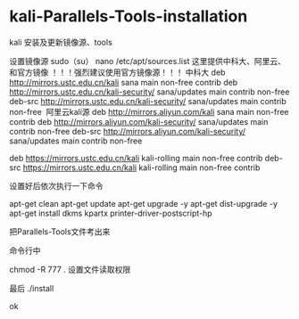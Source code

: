 # kali-Parallels-Tools-installation
kali 安装及更新镜像源、tools


设置镜像源
sudo（su）
nano /etc/apt/sources.list
这里提供中科大、阿里云、和官方镜像
！！！强烈建议使用官方镜像源！！！
中科大
deb http://mirrors.ustc.edu.cn/kali sana main non-free contrib 
deb http://mirrors.ustc.edu.cn/kali-security/ sana/updates main contrib non-free 
deb-src http://mirrors.ustc.edu.cn/kali-security/ sana/updates main contrib non-free
 阿里云kali源 
deb http://mirrors.aliyun.com/kali sana main non-free contrib 
deb http://mirrors.aliyun.com/kali-security/ sana/updates main contrib non-free 
deb-src http://mirrors.aliyun.com/kali-security/ sana/updates main contrib non-free


deb https://mirrors.ustc.edu.cn/kali kali-rolling main non-free contrib
deb-src https://mirrors.ustc.edu.cn/kali kali-rolling main non-free contrib

设置好后依次执行一下命令


apt-get clean
apt-get update
apt-get upgrade -y
apt-get dist-upgrade -y
apt-get install dkms kpartx printer-driver-postscript-hp


把Parallels-Tools文件考出来

命令行中

chmod -R 777 .
设置文件读取权限


最后
./install

ok


